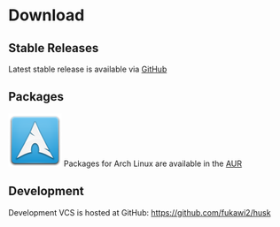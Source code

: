 # Download

## Stable Releases

Latest stable release is available via [GitHub](https://github.com/fukawi2/husk/releases/latest)

## Packages

![ArchLinux Logo](img/logo_arch_icon.png)
Packages for Arch Linux are available in the [AUR](https://aur.archlinux.org/packages/husk/)

## Development

Development VCS is hosted at GitHub: https://github.com/fukawi2/husk
